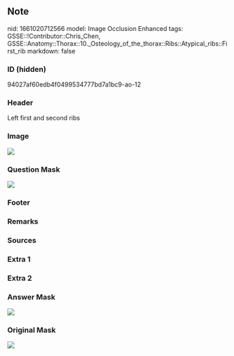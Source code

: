 ## Note
nid: 1661020712566
model: Image Occlusion Enhanced
tags: GSSE::!Contributor::Chris_Chen, GSSE::Anatomy::Thorax::10._Osteology_of_the_thorax::Ribs::Atypical_ribs::First_rib
markdown: false

### ID (hidden)
94027af60edb4f0499534777bd7a1bc9-ao-12

### Header
Left first and second ribs

### Image
<img src="tmpmqxq_u0p.png">

### Question Mask
<img src="94027af60edb4f0499534777bd7a1bc9-ao-12-Q.svg">

### Footer


### Remarks


### Sources


### Extra 1


### Extra 2


### Answer Mask
<img src="94027af60edb4f0499534777bd7a1bc9-ao-12-A.svg">

### Original Mask
<img src="94027af60edb4f0499534777bd7a1bc9-ao-O.svg">
